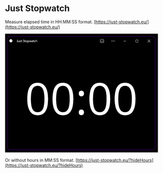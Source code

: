 # Just Stopwatch

Measure elapsed time in HH:MM:SS format. [https://just-stopwatch.eu/](https://just-stopwatch.eu/)

![UI example](./screencast.gif)

Or without hours in MM:SS format. [https://just-stopwatch.eu/?hideHours](https://just-stopwatch.eu/?hideHours)
